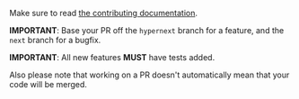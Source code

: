 Make sure to read [the contributing documentation](https://doc.elabftw.net/contributing.html).

**IMPORTANT**: Base your PR off the `hypernext` branch for a feature, and the `next` branch for a bugfix.

**IMPORTANT**: All new features **MUST** have tests added.

Also please note that working on a PR doesn't automatically mean that your code will be merged.
